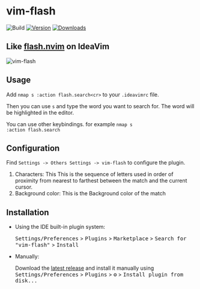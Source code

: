 # vim-flash

![Build](https://github.com/yelog/vim-flash/workflows/Build/badge.svg)
[![Version](https://img.shields.io/jetbrains/plugin/v/PLUGIN_ID.svg)](https://plugins.jetbrains.com/plugin/PLUGIN_ID)
[![Downloads](https://img.shields.io/jetbrains/plugin/d/PLUGIN_ID.svg)](https://plugins.jetbrains.com/plugin/PLUGIN_ID)

<h2>Like <a href="https://github.com/folke/flash.nvim">flash.nvim</a> on IdeaVim</h2>

![vim-flash](https://github.com/user-attachments/assets/81c20618-6974-4e96-b199-016061536156)

## Usage

Add `nmap s :action flash.search<cr>` to your `.ideavimrc` file.

Then you can use `s` and type the word you want to search for. The word will be highlighted in the editor.

You can use other keybindings. for example <code>nmap <leader>s :action flash.search<cr></code>

## Configuration
Find `Settings -> Others Settings -> vim-flash` to configure the plugin.

1. Characters: This This is the sequence of letters used in order of proximity from nearest to farthest between the match and the current cursor.
2. Background color: This is the Background color of the match


## Installation

- Using the IDE built-in plugin system:

  <kbd>Settings/Preferences</kbd> > <kbd>Plugins</kbd> > <kbd>Marketplace</kbd> > <kbd>Search for "vim-flash"</kbd> >
  <kbd>Install</kbd>

- Manually:

  Download the [latest release](https://github.com/yelog/vim-flash/releases/latest) and install it manually using
  <kbd>Settings/Preferences</kbd> > <kbd>Plugins</kbd> > <kbd>⚙️</kbd> > <kbd>Install plugin from disk...</kbd>
